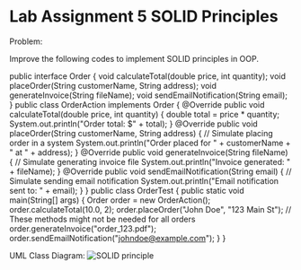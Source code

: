 # Lab Assignment 5 SOLID Principles
Problem:

Improve the following codes to implement SOLID principles in OOP.

public interface Order {
void calculateTotal(double price, int quantity);
void placeOrder(String customerName, String address);
void generateInvoice(String fileName);
void sendEmailNotification(String email);
}
public class OrderAction implements Order {
@Override
public void calculateTotal(double price, int quantity) {
double total = price * quantity;
System.out.println("Order total: $" + total);
}
@Override
public void placeOrder(String customerName, String address) {
// Simulate placing order in a system
System.out.println("Order placed for " + customerName + " at " + address);
}
@Override
public void generateInvoice(String fileName) {
// Simulate generating invoice file
System.out.println("Invoice generated: " + fileName);
}
@Override
public void sendEmailNotification(String email) {
// Simulate sending email notification
System.out.println("Email notification sent to: " + email);
}
}
public class OrderTest {
public static void main(String[] args) {
Order order = new OrderAction();
order.calculateTotal(10.0, 2);
order.placeOrder("John Doe", "123 Main St");
// These methods might not be needed for all orders
order.generateInvoice("order_123.pdf");
order.sendEmailNotification("johndoe@example.com");
}
}

UML Class Diagram:
![SOLID principle ](https://github.com/user-attachments/assets/fd34c11e-ef6b-4628-abbe-d03de7642116)
